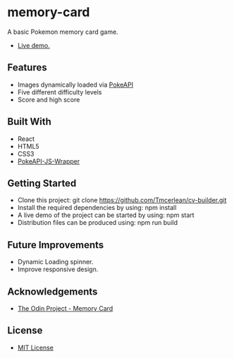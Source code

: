 # memory-card
A basic Pokemon memory card game.
- [Live demo.](https://tmcerlean.github.io/memory-card/)

## Features
- Images dynamically loaded via [PokeAPI](https://github.com/PokeAPI/pokeapi-js-wrapper)
- Five different difficulty levels
- Score and high score

## Built With
- React
- HTML5
- CSS3
- [PokeAPI-JS-Wrapper](https://github.com/PokeAPI/pokeapi-js-wrapper)

## Getting Started
- Clone this project: git clone https://github.com/Tmcerlean/cv-builder.git
- Install the required dependencies by using: npm install
- A live demo of the project can be started by using: npm start
- Distribution files can be produced using: npm run build

## Future Improvements
- Dynamic Loading spinner.
- Improve responsive design.

## Acknowledgements
- [The Odin Project - Memory Card](https://www.theodinproject.com/courses/javascript/lessons/memory-card)

## License
- [MIT License](https://opensource.org/licenses/MIT)
